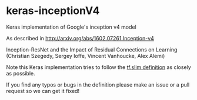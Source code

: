 # keras-inceptionV4
Keras implementation of Google's inception v4 model

As described in http://arxiv.org/abs/1602.07261.Inception-v4

Inception-ResNet and the Impact of Residual Connections on Learning (Christian Szegedy, Sergey Ioffe, Vincent Vanhoucke, Alex Alemi)

Note this Keras implementation tries to follow the [tf.slim definition](https://github.com/tensorflow/models/blob/master/slim/nets/inception_v4.py) as closely as possible.

If you find any typos or bugs in the definition please make an issue or a pull request so we can get it fixed!

